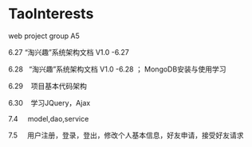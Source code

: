 # TaoInterests
web project
group A5

6.27 	“淘兴趣”系统架构文档 V1.0 -6.27


6.28    “淘兴趣”系统架构文档 V1.0 -6.28 ； MongoDB安装与使用学习


6.29    项目基本代码架构


6.30    学习JQuery，Ajax


7.4     model,dao,service

7.5     用户注册，登录，登出，修改个人基本信息，好友申请，接受好友请求
